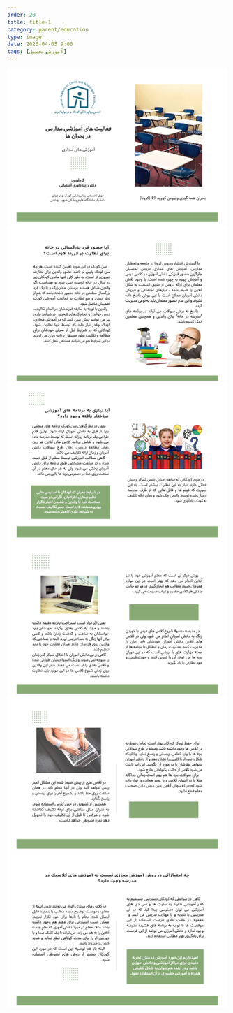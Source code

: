 ```yaml
---
order: 20
title: title-1
category: parent/education
type: image
date: 2020-04-05 9:00
tags: [آموزش,تحصیل]
---
```


![](../../static/images/education1.png)
![](../../static/images/education2.png)
![](../../static/images/education3.png)
![](../../static/images/education4.png)
![](../../static/images/education5.png)
![](../../static/images/education6.png)